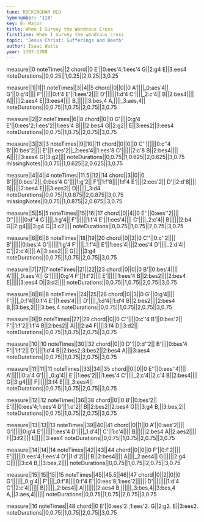 ```yaml
---
tune: ROCKINGHAM OLD
hymnnumber: '118'
key: E♭ Major
title: When I Survey the Wondrous Cross
firstline: When I survey the wondrous cross
topic: 'Jesus Christ: Sufferings and Death'
author: Isaac Watts
year: 1707-1788
---
```

measure||0
noteTimes||2
chord||0
E'||0:ees'4;1:ees'4
G||2:g4
E||3:ees4
noteDurations||0,0.25||1,0.25||2,0.25||3,0.25

measure||1||1||1
noteTimes||3||4||5
chord||0||0||0
A'||||_0:aes'4||
G'||0:g'4||||
F'||||||0:f'4
E'||1:ees'2||||
D'||||||1:d'4
C'||||_2:c'4||
B||2:bes4||||
A||||||2:aes4
E||3:ees4||||
B,||||||3:bes,4
A,||||_3:aes,4||
noteDurations||0,0.75||1,0.75||2,0.75||3,0.75

measure||2||2
noteTimes||6||8
chord||0||0
G'||||0:g'4
E'||0:ees'2;1:ees'2||1:ees'4
B||||2:bes4
G||2:g2||
E||3:ees2||3:ees4
noteDurations||0,0.75||1,0.75||2,0.75||3,0.75

measure||3||3||3
noteTimes||9||10||11
chord||0||0||0
C''||||||0:c''4
B'||0:bes'2||||
E'||1:ees'2||_2:ees'4||1:ees'8
C'||||||2:c'8
B||2:bes4||||
A||||||3:aes4
G||3:g2||||
noteDurations||0,0.75||1,0.625||2,0.625||3,0.75
missingNotes||0,0.75||1,0.625||2,0.625||3,0.75

measure||4||4||4
noteTimes||11.5||12||14
chord||3||0||0
B'||||0:bes'2||_0:bes'4
G'||||1:g'2||
F'||1:f'8||||1:f'4
E'||||2:ees'2||
D'||2:d'8||||
B||||||2:bes4
E||||3:ees2||
D||||||_3:d4
noteDurations||0,0.75||1,0.875||2,0.875||3,0.75
missingNotes||0,0.75||1,0.875||2,0.875||3,0.75

measure||5||5||5
noteTimes||15||16||17
chord||0||4||0
E''||0:ees''2||||
D''||||||0:d''4
G'||||_1:g'4||
F'||||||1:f'4
E'||1:ees'4||||
C'||||_2:c'4||
B||||||2:b4
G||2:g4||||3:g4
C||3:c2||||
noteDurations||0,0.75||1,0.75||2,0.75||3,0.75

measure||6||6||6
noteTimes||18||19||20
chord||0||3||0
C''||0:c''2||||
B'||||||0:bes'4
G'||||||1:g'4
F'||||_1:f'4||
E'||1:ees'4||||2:ees'4
D'||||_2:d'4||
C'||2:c'4||||
A||3:aes2||||
G||||||3:g4
noteDurations||0,0.75||1,0.75||2,0.75||3,0.75

measure||7||7||7
noteTimes||21||22||23
chord||0||0||0
B'||0:bes'4||||
A'||||_0:aes'4||
G'||||||0:g'4
F'||1:f'2||||
E'||||||1:ees'4
B||2:bes2||||2:bes4
E||||||3:ees4
D||3:d2||||
noteDurations||0,0.75||1,0.75||2,0.75||3,0.75

measure||8||8||8
noteTimes||24||25||26
chord||0||3||0
G'||0:g'4||||
F'||||_0:f'4||0:f'4
E'||1:ees'4||||
D'||||_1:d'4||1:d'4
B||2:bes2||||2:bes4
B,||3:bes,2||||3:bes,4
noteDurations||0,0.75||1,0.75||2,0.75||3,0.75

measure||9||9
noteTimes||27||29
chord||0||0
C''||||0:c''4
B'||0:bes'2||
F'||1:f'2||1:f'4
B||2:bes2||
A||||2:a4
F||||3:f4
D||3:d2||
noteDurations||0,0.75||1,0.75||2,0.75||3,0.75

measure||10||10
noteTimes||30||32
chord||0||0
D''||0:d''2||
B'||||0:bes'4
F'||1:f'2||
D'||||1:d'4
B||2:bes2;3:bes2||2:bes4
A||||3:aes4
noteDurations||0,0.75||1,0.75||2,0.75||3,0.75

measure||11||11||11
noteTimes||33||34||35
chord||0||0||0
E''||0:ees''4||||
A'||||||0:a'4
G'||||_0:g'4||
E'||1:ees'2||||1:ees'4
C'||||_2:c'4||2:c'4
B||2:bes4||||
G||3:g4||||
F||||||3:f4
E||||_3:ees4||
noteDurations||0,0.75||1,0.75||2,0.75||3,0.75

measure||12||12
noteTimes||36||38
chord||0||0
B'||0:bes'2||
E'||||0:ees'4;1:ees'4
D'||1:d'2||
B||2:bes2||2:bes4
G||||3:g4
B,||3:bes,2||
noteDurations||0,0.75||1,0.75||2,0.75||3,0.75

measure||13||13||13
noteTimes||39||40||41
chord||0||1||0
A'||0:aes'2||||
G'||||||0:g'4
E'||||||1:ees'4
D'||||_1:d'4||
C'||1:c'4||||
B||||||2:bes4
A||2:aes2||||
F||3:f2||||
E||||||3:ees4
noteDurations||0,0.75||1,0.75||2,0.75||3,0.75

measure||14||14||14
noteTimes||42||43||44
chord||0||0||0
F'||0:f'2||||
E'||||||0:ees'4;1:ees'4
D'||1:d'2||||
B||2:bes4||||
A||||_2:aes4||
G||||||2:g4
C||||||3:c4
B,||3:bes,2||||
noteDurations||0,0.75||1,0.75||2,0.75||3,0.75

measure||15||15||15||15
noteTimes||45||45.5||46||47
chord||0||2||0||0
G'||||||_0:g'4||
F'||||_0:f'8||||0:f'4
E'||0:ees'8;1:ees'2||||||
D'||||||||1:d'4
C'||2:c'4||||||
B||||||_2:bes4||
A||||||||2:aes4
B,||||||_3:bes,4||3:bes,4
A,||3:aes,4||||||
noteDurations||0,0.75||1,0.75||2,0.75||3,0.75

measure||16
noteTimes||48
chord||0
E'||0:ees'2.;1:ees'2.
G||2:g2.
E||3:ees2.
noteDurations||0,0.75||1,0.75||2,0.75||3,0.75

